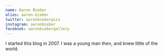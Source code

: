 ```yaml
---
name: Aaron Bieber
alias: aaron-bieber
twitter: aaronbieberpics
instagram: aaronbieber
facebook: aaronbiebergallery
---
```


I started this blog in 2007. I was a young man then, and knew little of the
world.
